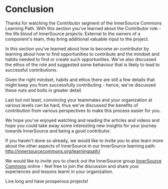 
# Conclusion
Thanks for watching the Contributor segment of the InnerSource Commons Learning Path. With this section you've learned about the Contributor role - the life blood of InnerSource projects: External to the owners of a component's team, they bring additional valuable input to the project.

In this section you've learned about how to become an contributor by learning about how to find opportunities to contribute and the mindset and habits needed to find or create such opportunities.
We've also discussed the ethos of the role and suggested some behaviour that is likely to lead to successful contributions.

Given the right mindset, habits and ethos there are still a few details that might keep you from successfully contributing - hence, we've discussed these nuts and bolts in greater detail.

Last but not least, convincing your teammates and your organization at various levels can be hard, thus we've discussed the benefits of contribution from various perspectives to make this process easier for you.   

We hope you've enjoyed watching and reading the articles and videos and hope you could take away some interesting new insights for your journey towards InnerSource and being a good contributor. 

If you haven't done so already, we would like to invite you to also learn more about the other aspects of InnerSource in our InnerSource learning path: http://innersourcecommons.org/learningpath/

We would like to invite you to check out the InnerSource group [InnerSource Commons](http://innersourcecommons.org) online - feel free to join the discussion and share your experiences and lessons learnt in your organization.

Live long and have prosperous projects!

